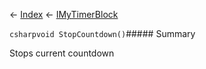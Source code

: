← [Index](Api-Index) ← [IMyTimerBlock](SpaceEngineers.Game.ModAPI.Ingame.IMyTimerBlock)

```csharpvoid StopCountdown()```##### Summary

Stops current countdown

